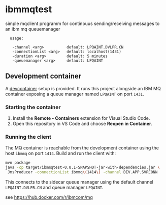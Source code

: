 # ibmmqtest

simple mqclient programm for continouus sending/receiving messages
to an ibm mq queuemanager

```
  usage:

   -channel <arg>          default: LPQAINT.DVLPR.CN
   -connectionList <arg>   default: localhost(1431)
   -duration <arg>         default: 5 minutes
   -queuemanager <arg>     default: LPQAINT

 ```

## Development container

A [devcontainer](https://containers.dev/) setup is provided. It runs this project
alongside an IBM MQ container exposing a queue manager named `LPQAINT` on port
`1431`.

### Starting the container

1. Install the **Remote - Containers** extension for Visual Studio Code.
2. Open this repository in VS Code and choose **Reopen in Container**.

### Running the client

The MQ container is reachable from the development container using the host
`ibmmq` on port `1414`. Build and run the client with:

```bash
mvn package
java -cp target/ibmmqtest-0.0.1-SNAPSHOT-jar-with-dependencies.jar \
 JmsProducer -connectionList ibmmq\(1414\) -channel DEV.APP.SVRCONN
```

This connects to the sidecar queue manager using the default channel
`LPQAINT.DVLPR.CN` and queue manager `LPQAINT`.


see
https://hub.docker.com/r/ibmcom/mq

